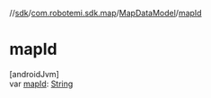 //[sdk](../../../index.md)/[com.robotemi.sdk.map](../index.md)/[MapDataModel](index.md)/[mapId](map-id.md)

# mapId

[androidJvm]\
var [mapId](map-id.md): [String](https://kotlinlang.org/api/latest/jvm/stdlib/kotlin/-string/index.html)

